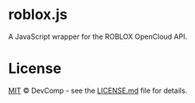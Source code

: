 # roblox.js
A JavaScript wrapper for the ROBLOX OpenCloud API.


# License 
[MIT](https://compeydev.mit-license.org) © DevComp - see the [LICENSE.md](LICENSE) file for details.
